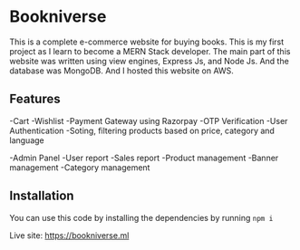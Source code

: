 # Bookniverse
This is a complete e-commerce website for buying books. This is my first project as I learn to become a MERN Stack developer. The main part of this website was written using view engines, Express Js, and Node Js. And the database was MongoDB. And I hosted this website on AWS.

## Features
-Cart 
-Wishlist
-Payment Gateway using Razorpay
-OTP Verification
-User Authentication
-Soting, filtering products based on price, category and language

-Admin Panel
-User report
-Sales report
-Product management
-Banner management
-Category management

## Installation
You can use this code by installing the dependencies by running 
`npm i`


Live site: https://bookniverse.ml
